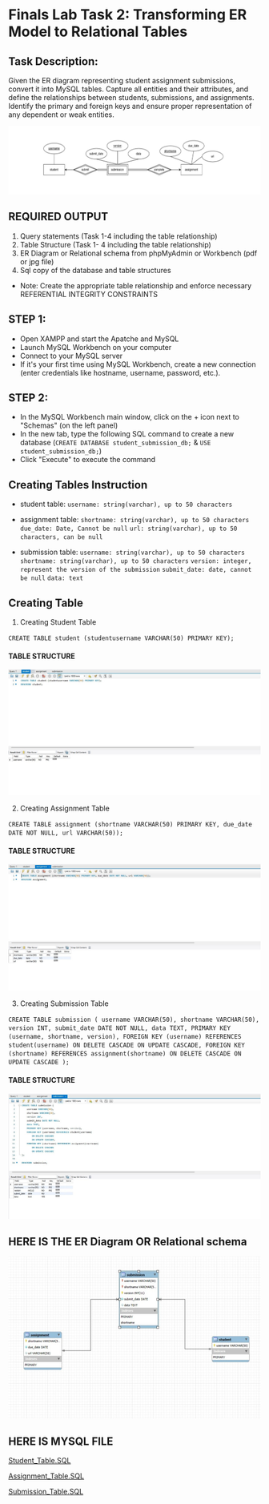 # Finals Lab Task 2: Transforming ER Model to Relational Tables

## Task Description: 
Given the ER diagram representing student assignment submissions, convert it into MySQL
tables. Capture all entities and their attributes, and define the relationships between students,
submissions, and assignments. Identify the primary and foreign keys and ensure proper
representation of any dependent or weak entities.

![ER model](Image%20%26%20File/Model.jpg)

## REQUIRED OUTPUT
1. Query statements (Task 1-4 including the table relationship)
2. Table Structure (Task 1- 4 including the table relationship)
3. ER Diagram or Relational schema from phpMyAdmin or Workbench (pdf or jpg file)
4. Sql copy of the database and table structures
   
 * Note: Create the appropriate table relationship and enforce necessary REFERENTIAL INTEGRITY CONSTRAINTS

## STEP 1:
- Open XAMPP and start the Apatche and MySQL
- Launch MySQL Workbench on your computer
- Connect to your MySQL server
- If it's your first time using MySQL Workbench, create a new connection (enter credentials like hostname, username, password, etc.).
  
## STEP 2:
- In the MySQL Workbench main window, click on the + icon next to "Schemas" (on the left panel)
- In the new tab, type the following SQL command to create a new database (`CREATE DATABASE student_submission_db;` & `USE student_submission_db;`)
- Click "Execute" to execute the command

## Creating Tables Instruction
* student table:
`username: string(varchar), up to 50 characters`

* assignment table:
`shortname: string(varchar), up to 50 characters`
`due_date: Date, Cannot be null`
`url: string(varchar), up to 50 characters, can be null`

* submission table:
`username: string(varchar), up to 50 characters`
`shortname: string(varchar), up to 50 characters`
`version: integer, represent the version of the submission`
`submit_date: date, cannot be null`
`data: text`

## Creating Table

1. Creating Student Table
  
`CREATE TABLE student (studentusername VARCHAR(50) PRIMARY KEY);`
#### TABLE STRUCTURE
![Student Table](Image%20%26%20File/student_tbl.jpg)

2. Creating Assignment Table

` CREATE TABLE assignment (shortname VARCHAR(50) PRIMARY KEY, due_date DATE NOT NULL, url VARCHAR(50)); `
#### TABLE STRUCTURE
![Assignment Table](Image%20%26%20File/assignment_tbl.jpg)

3. Creating Submission Table
  
`CREATE TABLE submission (
    username VARCHAR(50),
    shortname VARCHAR(50),
    version INT,
    submit_date DATE NOT NULL,
    data TEXT,
    PRIMARY KEY (username, shortname, version),
    FOREIGN KEY (username) REFERENCES student(username)
        ON DELETE CASCADE
        ON UPDATE CASCADE,
    FOREIGN KEY (shortname) REFERENCES assignment(shortname)
        ON DELETE CASCADE
        ON UPDATE CASCADE
);`
#### TABLE STRUCTURE
![Submission Table](Image%20%26%20File/submission_tbl.jpg)

## HERE IS THE ER Diagram OR Relational schema
![](Image%20%26%20File/ER%20Diagram.jpg)


## HERE IS MYSQL FILE
 [Student_Table.SQL](Image%20%26%20File/student_tbl.sql)
 
 [Assignment_Table.SQL](Image%20%26%20File/assignment_tbl.sql)
 
 [Submission_Table.SQL](Image%20%26%20File/submission_tbl.sql)
